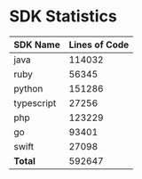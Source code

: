 # SDK Statistics

| SDK Name | Lines of Code |
| -------- | ------------- |
| java | 114032 |
| ruby | 56345 |
| python | 151286 |
| typescript | 27256 |
| php | 123229 |
| go | 93401 |
| swift | 27098 |
| **Total** | 592647 |
